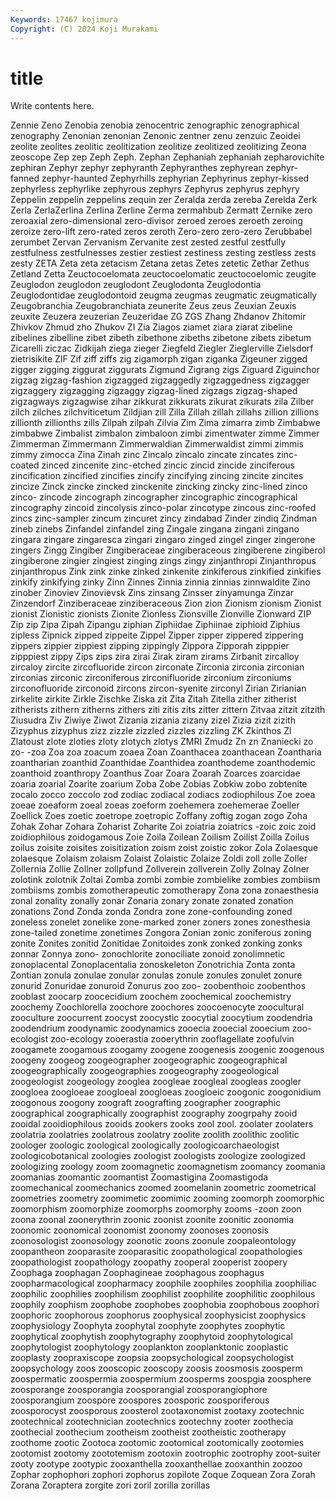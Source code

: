 ```yaml
---
Keywords: 17467 kojimura
Copyright: (C) 2024 Koji Murakami
---
```


# title

Write contents here.



 Zennie
Zeno Zenobia zenobia zenocentric zenographic zenographical zenography Zenonian zenonian Zenonic
zentner zenu zenzuic Zeoidei zeolite zeolites zeolitic zeolitization zeolitize zeolitized
zeolitizing Zeona zeoscope Zep zep Zeph Zeph. Zephan Zephaniah zephaniah
zepharovichite zephiran Zephyr zephyr zephyranth Zephyranthes zephyrean zephyr-fanned zephyr-haunted Zephyrhills
zephyrian Zephyrinus zephyr-kissed zephyrless zephyrlike zephyrous zephyrs Zephyrus zephyrus zephyry
Zeppelin zeppelin zeppelins zequin zer Zeralda zerda zereba Zerelda Zerk
Zerla ZerlaZerlina Zerlina Zerline Zerma zermahbub Zermatt Zernike zero zeroaxial
zero-dimensional zero-divisor zeroed zeroes zeroeth zeroing zeroize zero-lift zero-rated zeros
zeroth Zero-zero zero-zero Zerubbabel zerumbet Zervan Zervanism Zervanite zest zested
zestful zestfully zestfulness zestfulnesses zestier zestiest zestiness zesting zestless zests
zesty ZETA Zeta zeta zetacism Zetana zetas Zetes zetetic Zethar
Zethus Zetland Zetta Zeuctocoelomata zeuctocoelomatic zeuctocoelomic zeugite Zeuglodon zeuglodon zeuglodont
Zeuglodonta Zeuglodontia Zeuglodontidae zeuglodontoid zeugma zeugmas zeugmatic zeugmatically Zeugobranchia Zeugobranchiata
zeunerite Zeus zeus Zeuxian Zeuxis zeuxite Zeuzera zeuzerian Zeuzeridae ZG
ZGS Zhang Zhdanov Zhitomir Zhivkov Zhmud zho Zhukov ZI Zia
Ziagos ziamet ziara ziarat zibeline zibelines zibelline zibet zibeth zibethone
zibeths zibetone zibets zibetum Zicarelli ziczac Zidkijah ziega zieger Ziegfeld
Ziegler Zieglerville Zielsdorf zietrisikite ZIF Zif ziff ziffs zig zigamorph
zigan ziganka Zigeuner zigged zigger zigging ziggurat ziggurats Zigmund Zigrang
zigs Ziguard Ziguinchor zigzag zigzag-fashion zigzagged zigzaggedly zigzaggedness zigzagger zigzaggery
zigzagging zigzaggy zigzag-lined zigzags zigzag-shaped zigzagways zigzagwise zihar zikkurat zikkurats
zikurat zikurats zila Zilber zilch zilches zilchviticetum Zildjian zill Zilla
Zillah zillah zillahs zillion zillions zillionth zillionths zills Zilpah zilpah
Zilvia Zim Zima zimarra zimb Zimbabwe zimbabwe Zimbalist zimbalon zimbaloon
zimbi zimentwater zimme Zimmer Zimmerman Zimmermann Zimmerwaldian Zimmerwaldist zimmi zimmis
zimmy zimocca Zina Zinah zinc Zincalo zincalo zincate zincates zinc-coated
zinced zincenite zinc-etched zincic zincid zincide zinciferous zincification zincified zincifies
zincify zincifying zincing zincite zincites zincize Zinck zincke zincked zinckenite
zincking zincky zinc-lined zinco zinco- zincode zincograph zincographer zincographic zincographical
zincography zincoid zincolysis zinco-polar zincotype zincous zinc-roofed zincs zinc-sampler zincum
zincuret zincy zindabad Zinder zindiq Zindman zineb zinebs Zinfandel zinfandel
zing Zingale zingana zingani zingano zingara zingare zingaresca zingari zingaro
zinged zingel zinger zingerone zingers Zingg Zingiber Zingiberaceae zingiberaceous zingiberene
zingiberol zingiberone zingier zingiest zinging zings zingy zinjanthropi Zinjanthropus zinjanthropus
Zink zink zinke zinked zinkenite zinkiferous zinkified zinkifies zinkify zinkifying
zinky Zinn Zinnes Zinnia zinnia zinnias zinnwaldite Zino zinober Zinoviev
Zinovievsk Zins zinsang Zinsser zinyamunga Zinzar Zinzendorf Zinziberaceae zinziberaceous Zion
zion Zionism zionism Zionist zionist Zionistic zionists Zionite Zionless Zionsville
Zionville Zionward ZIP Zip zip Zipa Zipah Zipangu ziphian Ziphiidae
Ziphiinae ziphioid Ziphius zipless Zipnick zipped zippeite Zippel Zipper zipper
zippered zippering zippers zippier zippiest zipping zippingly Zippora Zipporah zipppier
zipppiest zippy Zips zips zira zirai Zirak ziram zirams Zirbanit
zircalloy zircaloy zircite zircofluoride zircon zirconate Zirconia zirconia zirconian zirconias
zirconic zirconiferous zirconifluoride zirconium zirconiums zirconofluoride zirconoid zircons zircon-syenite zirconyl
Zirian Zirianian zirkelite zirkite Zirkle Zischke Ziska zit Zita Zitah
Zitella zither zitherist zitherists zithern zitherns zithers ziti zitis zits
zitter zittern Zitvaa zitzit zitzith Ziusudra Ziv Ziwiye Ziwot Zizania
zizania zizany zizel Zizia zizit zizith Zizyphus zizyphus zizz zizzle
zizzled zizzles zizzling ZK Zkinthos Zl Zlatoust zlote zloties zloty
zlotych zlotys ZMRI Zmudz Zn zn Znaniecki zo zo- -zoa
Zoa zoa zoacum zoaea Zoan Zoanthacea zoanthacean Zoantharia zoantharian zoanthid
Zoanthidae Zoanthidea zoanthodeme zoanthodemic zoanthoid zoanthropy Zoanthus Zoar Zoara Zoarah
Zoarces zoarcidae zoaria zoarial Zoarite zoarium Zoba Zobe Zobias Zobkiw
zobo zobtenite zocalo zocco zoccolo zod zodiac zodiacal zodiacs zodiophilous
Zoe zoea zoeae zoeaform zoeal zoeas zoeform zoehemera zoehemerae Zoeller
Zoellick Zoes zoetic zoetrope zoetropic Zoffany zoftig zogan zogo Zoha
Zohak Zohar Zohara Zoharist Zoharite Zoi zoiatria zoiatrics -zoic zoic
zoid zoidiophilous zoidogamous Zoie Zoila Zoilean Zoilism Zoilist Zoilla Zoilus
zoilus zoisite zoisites zoisitization zoism zoist zoistic zokor Zola Zolaesque
zolaesque Zolaism zolaism Zolaist Zolaistic Zolaize Zoldi zoll zolle Zoller
Zollernia Zollie Zollner zollpfund Zollverein zollverein Zolly Zolnay Zolner zolotink
zolotnik Zoltai Zomba zombi zombie zombielike zombies zombiism zombiisms zombis
zomotherapeutic zomotherapy Zona zona zonaesthesia zonal zonality zonally zonar Zonaria
zonary zonate zonated zonation zonations Zond Zonda zonda Zondra zone
zone-confounding zoned zoneless zonelet zonelike zone-marked zoner zoners zones zonesthesia
zone-tailed zonetime zonetimes Zongora Zonian zonic zoniferous zoning zonite Zonites
zonitid Zonitidae Zonitoides zonk zonked zonking zonks zonnar Zonnya zono-
zonochlorite zonociliate zonoid zonolimnetic zonoplacental Zonoplacentalia zonoskeleton Zonotrichia Zonta zonta
Zontian zonula zonulae zonular zonulas zonule zonules zonulet zonure zonurid
Zonuridae zonuroid Zonurus zoo zoo- zoobenthoic zoobenthos zooblast zoocarp zoocecidium
zoochem zoochemical zoochemistry zoochemy Zoochlorella zoochore zoochores zoocoenocyte zoocultural zooculture
zoocurrent zoocyst zoocystic zoocytial zoocytium zoodendria zoodendrium zoodynamic zoodynamics zooecia
zooecial zooecium zoo-ecologist zoo-ecology zooerastia zooerythrin zooflagellate zoofulvin zoogamete zoogamous
zoogamy zoogene zoogenesis zoogenic zoogenous zoogeny zoogeog zoogeographer zoogeographic zoogeographical
zoogeographically zoogeographies zoogeography zoogeological zoogeologist zoogeology zooglea zoogleae zoogleal zoogleas
zoogler zoogloea zoogloeae zoogloeal zoogloeas zoogloeic zoogonic zoogonidium zoogonous zoogony
zoograft zoografting zoographer zoographic zoographical zoographically zoographist zoography zoogrpahy zooid
zooidal zooidiophilous zooids zookers zooks zool zool. zoolater zoolaters zoolatria
zoolatries zoolatrous zoolatry zoolite zoolith zoolithic zoolitic zoologer zoologic zoological
zoologically zoologicoarchaeologist zoologicobotanical zoologies zoologist zoologists zoologize zoologized zoologizing zoology
zoom zoomagnetic zoomagnetism zoomancy zoomania zoomanias zoomantic zoomantist Zoomastigina Zoomastigoda
zoomechanical zoomechanics zoomed zoomelanin zoometric zoometrical zoometries zoometry zoomimetic zoomimic
zooming zoomorph zoomorphic zoomorphism zoomorphize zoomorphs zoomorphy zooms -zoon zoon
zoona zoonal zoonerythrin zoonic zoonist zoonite zoonitic zoonomia zoonomic zoonomical
zoonomist zoonomy zoonoses zoonosis zoonosologist zoonosology zoonotic zoons zoonule zoopaleontology
zoopantheon zooparasite zooparasitic zoopathological zoopathologies zoopathologist zoopathology zoopathy zooperal zooperist
zoopery Zoophaga zoophagan Zoophagineae zoophagous zoophagus zoopharmacological zoopharmacy zoophile zoophiles
zoophilia zoophiliac zoophilic zoophilies zoophilism zoophilist zoophilite zoophilitic zoophilous zoophily
zoophism zoophobe zoophobes zoophobia zoophobous zoophori zoophoric zoophorous zoophorus zoophysical
zoophysicist zoophysics zoophysiology Zoophyta zoophytal zoophyte zoophytes zoophytic zoophytical zoophytish
zoophytography zoophytoid zoophytological zoophytologist zoophytology zooplankton zooplanktonic zooplastic zooplasty zoopraxiscope
zoopsia zoopsychological zoopsychologist zoopsychology zoos zooscopic zooscopy zoosis zoosmosis zoosperm
zoospermatic zoospermia zoospermium zoosperms zoospgia zoosphere zoosporange zoosporangia zoosporangial zoosporangiophore
zoosporangium zoospore zoospores zoosporic zoosporiferous zoosporocyst zoosporous zoosterol zootaxonomist zootaxy
zootechnic zootechnical zootechnician zootechnics zootechny zooter zoothecia zoothecial zoothecium zootheism
zootheist zootheistic zootherapy zoothome zootic Zootoca zootomic zootomical zootomically zootomies
zootomist zootomy zoototemism zootoxin zootrophic zootrophy zoot-suiter zooty zootype zootypic
zooxanthella zooxanthellae zooxanthin zoozoo Zophar zophophori zophori zophorus zopilote Zoque
Zoquean Zora Zorah Zorana Zoraptera zorgite zori zoril zorilla zorillas
